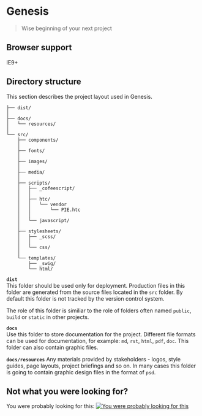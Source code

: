 # Genesis
> Wise beginning of your next project

## Browser support
IE9+

## Directory structure
This section describes the project layout used in Genesis.

```
├── dist/
│
├── docs/
│   └── resources/
│
└── src/
    ├── components/
    │
    ├── fonts/
    │       
    ├── images/
    │
    ├── media/
    │
    ├── scripts/
    │   ├── _cofeescript/
    │   │
    │   ├── htc/
    │   │   └── vendor
    │   │       └── PIE.htc
    │   │
    │   └── javascript/
    │
    ├── stylesheets/
    │   ├── _scss/
    │   │
    │   └── css/
    │
    └── templates/
        ├── _swig/
        └── html/
```


**`dist`**  
This folder should be used only for deployment. Production files in this folder are generated from the source files located in the `src` folder.  By default this folder is not tracked by the version control system.

The role of this folder is similiar to the role of folders often named `public`, `build` or `static` in other projects.

**`docs`**  
Use this folder to store documentation for the project. Different file formats can be used for documentation, for example: ``md``, ``rst``, ``html``, ``pdf``, ``doc``. This folder can also contain graphic files.

**`docs/resources`**
Any materials provided by stakeholders - logos, style guides, page layouts, project briefings and so on. In many cases this folder is going to contain graphic design files in the format of ``psd``.

## Not what you were looking for?
You were probably looking for this:
[![You were probably looking for this](http://img.youtube.com/vi/1FH-q0I1fJY/0.jpg)](https://www.youtube.com/watch?v=1FH-q0I1fJY)